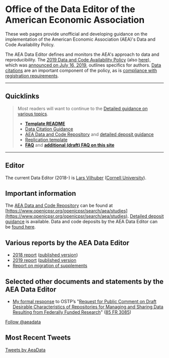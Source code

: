 # Office of the Data Editor of the American Economic Association


These  web pages provide unofficial and developing guidance on the implementation of the American Economic Association (AEA)'s Data and Code Availability Policy. 

The AEA Data Editor defines and monitors the AEA's approach to data and reproducibility. The [2019 Data and Code Availability Policy](https://www.aeaweb.org/journals/policies/data-code) (also [here](/DCAP/)), which was [announced on July 16, 2019](https://www.aeaweb.org/news/member-announcements-july-16-2019), outlines specifics for authors. [Data citations](https://www.aeaweb.org/journals/policies/sample-references) are an important component of the policy, as is [compliance with registration requirements](https://www.aeaweb.org/journals/policies/rct-registry).

---

## Quicklinks

> Most readers will want to continue to the [Detailed guidance on various topics](aea-de-guidance/).
> -  **[Template README](https://social-science-data-editors.github.io/guidance/template-README.html)**
> - [Data Citation Guidance](https://social-science-data-editors.github.io/guidance/Data_citation_guidance.html)
> - [AEA Data and Code Repository](https://www.openicpsr.org/openicpsr/search/aea/studies) and [detailed deposit guidance](aea-de-guidance/data-deposit-aea-guidance.html)
> - [Replication template](replication-template/REPLICATION.md)
> - **[FAQ](https://www.aeaweb.org/journals/policies/data-code/faq)** and  **[additional (draft) FAQ on this site](aea-de-guidance/FAQ.html)**

---

## Editor

The current Data Editor (2018-) is [Lars Vilhuber](https://lars.vilhuber.com) ([Cornell University](https://www.ilr.cornell.edu/people/lars-vilhuber)). 

## Important information
The [AEA Data and Code Repository](https://www.openicpsr.org/openicpsr/search/aea/studies) can be found at [https://www.openicpsr.org/openicpsr/search/aea/studies](https://www.openicpsr.org/openicpsr/search/aea/studies). [Detailed deposit guidance](aea-de-guidance/data-deposit-aea-guidance.html) is available. Data and code deposits by the AEA Data Editor can be [found here](https://www.openicpsr.org/openicpsr/search/aea/studies?start=0&ARCHIVE=aea&sort=score%20desc%2CDATEUPDATED%20desc&rows=25&q=vilhuber).

## Various reports by the AEA Data Editor
  - [2018 report](https://github.com/AEADataEditor/report-aea-data-editor-2018) ([published version](https://doi.org/10.1257/pandp.109.718))
  - [2019 report](https://github.com/AEADataEditor/report-aea-data-editor-2019-final) ([published version](https://doi.org/10.1257/pandp.110.764)
  - [Report on migration of supplements](aea-supplement-migration/programs/aea201910-migration.html)

## Selected other documents and statements by the AEA Data Editor
- [My formal response](https://www.aeaweb.org/content/file?id=11689) to OSTP’s "[Request for Public Comment on Draft Desirable Characteristics of Repositories for Managing and Sharing Data Resulting from Federally Funded Research](https://www.federalregister.gov/documents/2020/01/17/2020-00689/request-for-public-comment-on-draft-desirable-characteristics-of-repositories-for-managing-and)" ([85 FR 3085](https://www.federalregister.gov/documents/2020/01/17/2020-00689/request-for-public-comment-on-draft-desirable-characteristics-of-repositories-for-managing-and))


<a href="https://twitter.com/aeadata?ref_src=twsrc%5Etfw" class="twitter-follow-button" data-show-count="false">Follow @aeadata</a><script async src="https://platform.twitter.com/widgets.js" charset="utf-8"></script> 



## Most Recent Tweets
<a class="twitter-timeline" href="https://twitter.com/AeaData?ref_src=twsrc%5Etfw">Tweets by AeaData</a> <script async src="https://platform.twitter.com/widgets.js" charset="utf-8"></script>
